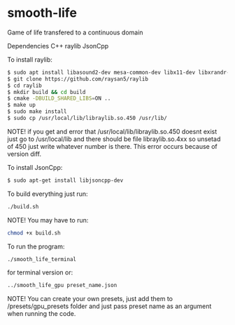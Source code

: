# smooth-life
Game of life transfered to a continuous domain

Dependencies 
C++
raylib
JsonCpp

To install raylib:
```bash
$ sudo apt install libasound2-dev mesa-common-dev libx11-dev libxrandr-dev libxi-dev xorg-dev libgl1-mesa-dev libglu1-mesa-dev
$ git clone https://github.com/raysan5/raylib
$ cd raylib
$ mkdir build && cd build
$ cmake -DBUILD_SHARED_LIBS=ON ..
$ make up
$ sudo make install
$ sudo cp /usr/local/lib/libraylib.so.450 /usr/lib/
```
NOTE! if you get and error that /usr/local/lib/libraylib.so.450 doesnt exist just go to /usr/local/lib and there should be file libraylib.so.4xx so unsetad of 450 just write whatever number is there. This error occurs because of version diff.

To install JsonCpp:
```bash
$ sudo apt-get install libjsoncpp-dev
```
To build everything just run:
```bash
./build.sh
```
NOTE! You may have to run:
```bash
chmod +x build.sh
```
To run the program:
```bash
./smooth_life_terminal
```
for terminal version or:
```bash
../smooth_life_gpu preset_name.json
```
NOTE! You can create your own presets, just add them to /presets/gpu_presets folder and just pass preset name as an argument when running the code.

